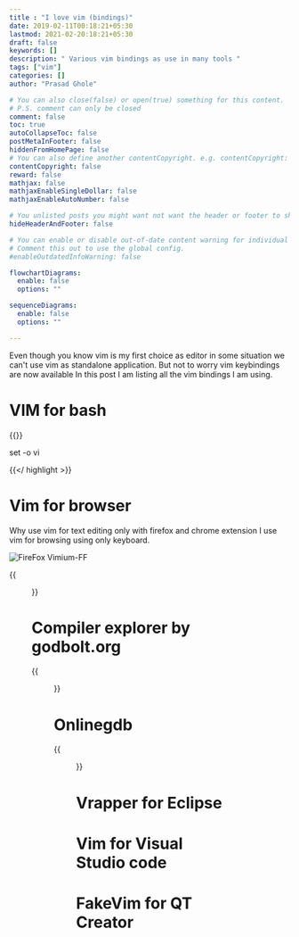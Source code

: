 ```yaml
---
title : "I love vim (bindings)"
date: 2019-02-11T00:18:21+05:30
lastmod: 2021-02-20:18:21+05:30
draft: false
keywords: []
description: " Various vim bindings as use in many tools "
tags: ["vim"]
categories: []
author: "Prasad Ghole"

# You can also close(false) or open(true) something for this content.
# P.S. comment can only be closed
comment: false
toc: true
autoCollapseToc: false
postMetaInFooter: false
hiddenFromHomePage: false
# You can also define another contentCopyright. e.g. contentCopyright: "This is another copyright."
contentCopyright: false
reward: false
mathjax: false
mathjaxEnableSingleDollar: false
mathjaxEnableAutoNumber: false

# You unlisted posts you might want not want the header or footer to show
hideHeaderAndFooter: false

# You can enable or disable out-of-date content warning for individual post.
# Comment this out to use the global config.
#enableOutdatedInfoWarning: false

flowchartDiagrams:
  enable: false
  options: ""

sequenceDiagrams: 
  enable: false
  options: ""

---
```


<!--more-->

Even though you know vim is my first choice as editor in some situation we can't use vim as standalone application. But not to worry vim keybindings are now available In this post I am listing all the
vim bindings I am using.

# VIM for bash 
{{<highlight bash  >}}

set -o vi

{{</ highlight >}}
# Vim for browser
Why use vim for text editing only with firefox and chrome extension I use vim for
browsing using only keyboard. 

![FireFox Vimium-FF](https://addons.mozilla.org/en-US/firefox/addon/vimium-ff/)

{{<figure src="/images/post/vimium-ff.gif" title="vimium Plugin" >}}

# Compiler explorer by godbolt.org
{{<figure src="/images/post/godboltvim.gif" title="Setting compiler explorer">}}

# Onlinegdb
{{<figure src="/images/post/onlinegdb.gif" title="Setting online gdb">}}


# Vrapper for Eclipse

# Vim for Visual Studio code

# FakeVim for QT Creator
